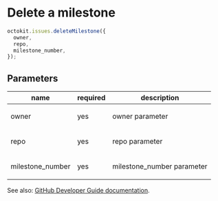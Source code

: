 # Delete a milestone

```js
octokit.issues.deleteMilestone({
  owner,
  repo,
  milestone_number,
});
```

## Parameters

<table>
  <thead>
    <tr>
      <th>name</th>
      <th>required</th>
      <th>description</th>
    </tr>
  </thead>
  <tbody>
    <tr><td>owner</td><td>yes</td><td>

owner parameter

</td></tr>
<tr><td>repo</td><td>yes</td><td>

repo parameter

</td></tr>
<tr><td>milestone_number</td><td>yes</td><td>

milestone_number parameter

</td></tr>
  </tbody>
</table>

See also: [GitHub Developer Guide documentation](endpoint.documentationUrl).
